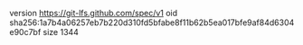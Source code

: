 version https://git-lfs.github.com/spec/v1
oid sha256:1a7b4a06257eb7b220d310fd5bfabe8f11b62b5ea017bfe9af84d6304e90c7bf
size 1344
